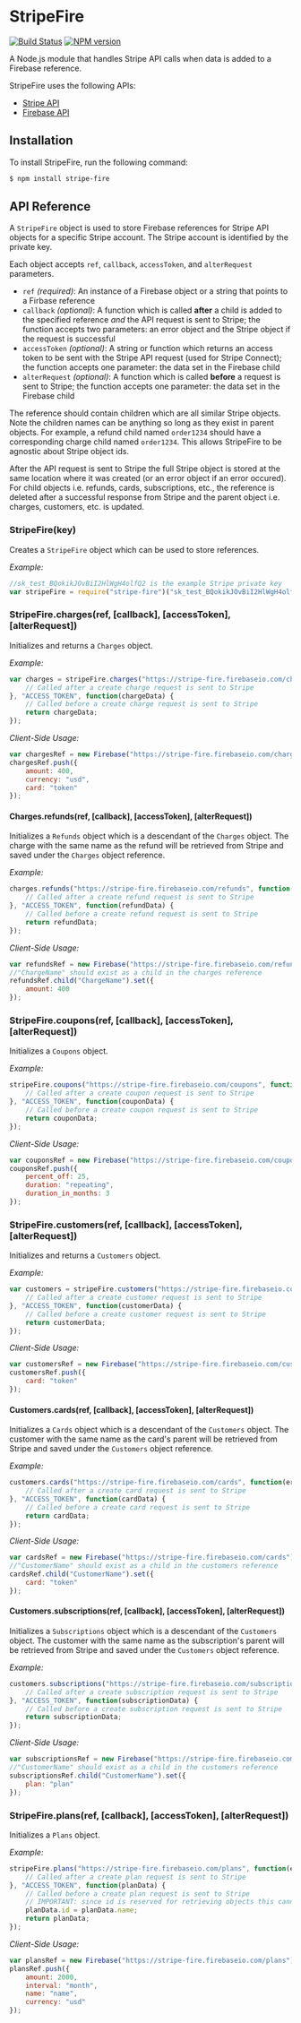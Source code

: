# StripeFire

[![Build Status](https://travis-ci.org/davidcaseria/StripeFire.svg?branch=master)](https://travis-ci.org/davidcaseria/StripeFire)
[![NPM version](https://badge.fury.io/js/stripe-fire.svg)](http://badge.fury.io/js/stripe-fire)

A Node.js module that handles Stripe API calls when data is added to a Firebase reference.

StripeFire uses the following APIs:
* [Stripe API](https://stripe.com/docs/api/node)
* [Firebase API](https://www.firebase.com/docs/web/api/)

## Installation

To install StripeFire, run the following command:

```bash
$ npm install stripe-fire
```

## API Reference

A `StripeFire` object is used to store Firebase references for Stripe API objects for a specific Stripe account. The Stripe account is identified by the private key.

Each object accepts `ref`, `callback`, `accessToken`, and `alterRequest` parameters.
* `ref` *(required)*: An instance of a Firebase object or a string that points to a Firbase reference
* `callback` *(optional)*: A function which is called **after** a child is added to the specified reference *and* the API request is sent to Stripe; the function accepts two parameters: an error object and the Stripe object if the request is successful
* `accessToken` *(optional)*: A string or function which returns an access token to be sent with the Stripe API request (used for Stripe Connect); the function accepts one parameter: the data set in the Firebase child
* `alterRequest` *(optional)*: A function which is called **before** a request is sent to Stripe; the function accepts one parameter: the data set in the Firebase child

The reference should contain children which are all similar Stripe objects. Note the children names can be anything so long as they exist in parent objects.
For example, a refund child named `order1234` should have a corresponding charge child named `order1234`. This allows StripeFire to be agnostic about Stripe object ids.

After the API request is sent to Stripe the full Stripe object is stored at the same location where it was created (or an error object if an error occured).
For child objects i.e. refunds, cards, subscriptions, etc., the reference is deleted after a successful response from Stripe and the parent object i.e. charges, customers, etc. is updated.

### StripeFire(key)

Creates a `StripeFire` object which can be used to store references.

*Example:*
```JavaScript
//sk_test_BQokikJOvBiI2HlWgH4olfQ2 is the example Stripe private key
var stripeFire = require("stripe-fire")("sk_test_BQokikJOvBiI2HlWgH4olfQ2");
```

### StripeFire.charges(ref, [callback], [accessToken], [alterRequest])

Initializes and returns a `Charges` object.

*Example:*
```JavaScript
var charges = stripeFire.charges("https://stripe-fire.firebaseio.com/charges", function(err, charge) {
    // Called after a create charge request is sent to Stripe
}, "ACCESS_TOKEN", function(chargeData) {
    // Called before a create charge request is sent to Stripe
    return chargeData;
});
```

*Client-Side Usage:*
```JavaScript
var chargesRef = new Firebase("https://stripe-fire.firebaseio.com/charges");
chargesRef.push({
    amount: 400,
    currency: "usd",
    card: "token"
});
```

#### Charges.refunds(ref, [callback], [accessToken], [alterRequest])

Initializes a `Refunds` object which is a descendant of the `Charges` object. The charge with the same name as the refund will be retrieved from Stripe and saved under the `Charges` object reference.

*Example:*
```JavaScript
charges.refunds("https://stripe-fire.firebaseio.com/refunds", function(err, refund) {
    // Called after a create refund request is sent to Stripe
}, "ACCESS_TOKEN", function(refundData) {
    // Called before a create refund request is sent to Stripe
    return refundData;
});
```

*Client-Side Usage:*
```JavaScript
var refundsRef = new Firebase("https://stripe-fire.firebaseio.com/refunds");
//"ChargeName" should exist as a child in the charges reference
refundsRef.child("ChargeName").set({
    amount: 400
});
```

### StripeFire.coupons(ref, [callback], [accessToken], [alterRequest])

Initializes a `Coupons` object.

*Example:*
```JavaScript
stripeFire.coupons("https://stripe-fire.firebaseio.com/coupons", function(err, coupon) {
    // Called after a create coupon request is sent to Stripe
}, "ACCESS_TOKEN", function(couponData) {
    // Called before a create coupon request is sent to Stripe
    return couponData;
});
```

*Client-Side Usage:*
```JavaScript
var couponsRef = new Firebase("https://stripe-fire.firebaseio.com/coupons");
couponsRef.push({
    percent_off: 25,
    duration: "repeating",
    duration_in_months: 3
});
```

### StripeFire.customers(ref, [callback], [accessToken], [alterRequest])

Initializes and returns a `Customers` object.

*Example:*
```JavaScript
var customers = stripeFire.customers("https://stripe-fire.firebaseio.com/customers", function(err, customer) {
    // Called after a create customer request is sent to Stripe
}, "ACCESS_TOKEN", function(customerData) {
    // Called before a create customer request is sent to Stripe
    return customerData;
});
```

*Client-Side Usage:*
```JavaScript
var customersRef = new Firebase("https://stripe-fire.firebaseio.com/customers");
customersRef.push({
    card: "token"
});
```

#### Customers.cards(ref, [callback], [accessToken], [alterRequest])

Initializes a `Cards` object which is a descendant of the `Customers` object. The customer with the same name as the card's parent will be retrieved from Stripe and saved under the `Customers` object reference.

*Example:*
```JavaScript
customers.cards("https://stripe-fire.firebaseio.com/cards", function(err, card) {
    // Called after a create card request is sent to Stripe
}, "ACCESS_TOKEN", function(cardData) {
    // Called before a create card request is sent to Stripe
    return cardData;
});
```

*Client-Side Usage:*
```JavaScript
var cardsRef = new Firebase("https://stripe-fire.firebaseio.com/cards");
//"CustomerName" should exist as a child in the customers reference
cardsRef.child("CustomerName").set({
    card: "token"
});
```

#### Customers.subscriptions(ref, [callback], [accessToken], [alterRequest])

Initializes a `Subscriptions` object which is a descendant of the `Customers` object. The customer with the same name as the subscription's parent will be retrieved from Stripe and saved under the `Customers` object reference.

*Example:*
```JavaScript
customers.subscriptions("https://stripe-fire.firebaseio.com/subscriptions", function(err, subscription) {
    // Called after a create subscription request is sent to Stripe
}, "ACCESS_TOKEN", function(subscriptionData) {
    // Called before a create subscription request is sent to Stripe
    return subscriptionData;
});
```

*Client-Side Usage:*
```JavaScript
var subscriptionsRef = new Firebase("https://stripe-fire.firebaseio.com/subscriptions");
//"CustomerName" should exist as a child in the customers reference
subscriptionsRef.child("CustomerName").set({
    plan: "plan"
});
```

### StripeFire.plans(ref, [callback], [accessToken], [alterRequest])

Initializes a `Plans` object.

*Example:*
```JavaScript
stripeFire.plans("https://stripe-fire.firebaseio.com/plans", function(err, plan) {
    // Called after a create plan request is sent to Stripe
}, "ACCESS_TOKEN", function(planData) {
    // Called before a create plan request is sent to Stripe
    // IMPORTANT: since id is reserved for retrieving objects this cannot be set in Firebase before being sent to Stripe
    planData.id = planData.name;
    return planData;
});
```

*Client-Side Usage:*
```JavaScript
var plansRef = new Firebase("https://stripe-fire.firebaseio.com/plans");
plansRef.push({
    amount: 2000,
    interval: "month",
    name: "name",
    currency: "usd"
});
```